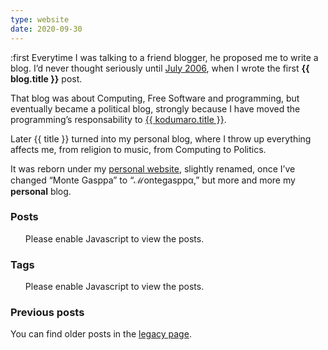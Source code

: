 ```yaml
---
type: website
date: 2020-09-30
---
```

[July 2006]: http://montegasppa.blogspot.com/2006/07/prlogo.html
[kodumaro]: {{{kodumaro.url}}}
[legacy page]: /legacy.html
[personal website]: {{{site}}}

:first Everytime I was talking to a friend blogger, he proposed me to write a
blog. I’d never thought seriously until [July 2006][], when I wrote the first
**{{ blog.title }}** post.


That blog was about Computing, Free Software and programming, but eventually
became a political blog, strongly because I have moved the programming’s
responsability to [{{ kodumaro.title }}][kodumaro].

Later {{ title }} turned into my personal blog, where I throw up everything
affects me, from religion to music, from Computing to Politics.

It was reborn under my [personal website][], slightly renamed, once I’ve changed
“Monte Gasppa” to “ℳontegasppα,” but more and more my **personal** blog.

### Posts

<ul id="postsList">
  <noscript>Please enable Javascript to view the posts.</noscript>
</ul>

### Tags

<ul id="tagsList">
  <noscript>Please enable Javascript to view the posts.</noscript>
</ul>

### Previous posts

You can find older posts in the [legacy page][].

<script>
  var urlParams = new URLSearchParams(window.location.search)
  var currentTag = urlParams.get('tag')

  if (currentTag) {
    $('#posts').text('Posts at ')
    $('#posts').append('<code>' + currentTag + '</code>')
    $('#postsList').append('<li><a href="/">Back home</a></li>')
    $.getJSON('/tags/' + currentTag + '.json', function(posts) {
      for (var post of posts) {
        $('#postsList').append(
          '<li><small>[' + post.date + ']</small> <a href="' + post.url + '">' + post.title + '</a></li>'
        )
      }
    })

  } else {
    $('#posts').text('Latest posts')
    $.getJSON('/posts.json', function(posts) {
      for (var post of posts) {
        $('#postsList').append(
          '<li><small>[' + post.date + ']</small> <a href="' + post.url + '">' + post.title + '</a></li>'
        )
      }
    })
  }

  $.getJSON('/tags.json', function(tags) {
    for (var tag of tags) {
      $('#tagsList').append('<li><a href="/?tag=' + tag + '"><code>' + tag.replace(/-/g, ' ') + '</code></a></li>')
    }
  })
</script>
